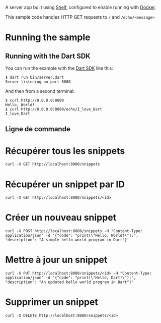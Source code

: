 A server app built using [Shelf](https://pub.dev/packages/shelf),
configured to enable running with [Docker](https://www.docker.com/).

This sample code handles HTTP GET requests to `/` and `/echo/<message>`

# Running the sample

## Running with the Dart SDK

You can run the example with the [Dart SDK](https://dart.dev/get-dart)
like this:

```
$ dart run bin/server.dart
Server listening on port 8080
```

And then from a second terminal:
```
$ curl http://0.0.0.0:8080
Hello, World!
$ curl http://0.0.0.0:8080/echo/I_love_Dart
I_love_Dart
```

## Ligne de commande

# Récupérer tous les snippets
```
curl -X GET http://localhost:8080/snippets
```
# Récupérer un snippet par ID
```
curl -X GET http://localhost:8080/snippets/<id>
```
# Créer un nouveau snippet
```
curl -X POST http://localhost:8080/snippets -H "Content-Type: application/json" -d '{"code": "print(\"Hello, World!\");", "description": "A simple hello world program in Dart"}'
```
# Mettre à jour un snippet
```
curl -X PUT http://localhost:8080/snippets/<id> -H "Content-Type: application/json" -d '{"code": "print(\"Hello, Dart!\");", "description": "An updated hello world program in Dart"}'
```
# Supprimer un snippet
```
curl -X DELETE http://localhost:8080/snippets/<id>
```
